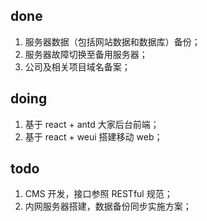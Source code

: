 ## done
1. 服务器数据（包括网站数据和数据库）备份；  
2. 服务器故障切换至备用服务器；
3. 公司及相关项目域名备案；

## doing
1. 基于 react + antd 大家后台前端；
2. 基于 react + weui 搭建移动 web；

## todo
1. CMS 开发，接口参照 RESTful 规范；
2. 内网服务器搭建，数据备份同步实施方案；
